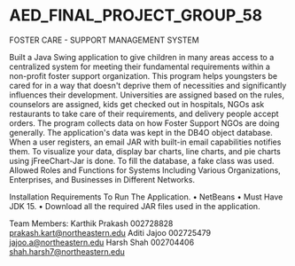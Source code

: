# AED_FINAL_PROJECT_GROUP_58
 
FOSTER CARE - SUPPORT MANAGEMENT SYSTEM

Built a Java Swing application to give children in many areas access to a centralized system for meeting their fundamental requirements within a non-profit foster support organization.
This program helps youngsters be cared for in a way that doesn't deprive them of necessities and significantly influences their development. Universities are assigned based on the rules, counselors are assigned, kids get checked out in hospitals, NGOs ask restaurants to take care of their requirements, and delivery people accept orders. The program collects data on how Foster Support NGOs are doing generally.
The application's data was kept in the DB4O object database.
When a user registers, an email JAR with built-in email capabilities notifies them. 
To visualize your data, display bar charts, line charts, and pie charts using jFreeChart-Jar is done.
To fill the database, a fake class was used.
Allowed Roles and Functions for Systems Including Various Organizations, Enterprises, and Businesses in Different Networks.

Installation Requirements To Run The Application.
•	NetBeans
•	Must Have JDK 15.
•	Download all the required JAR files used in the application.

Team Members:
Karthik Prakash 002728828 prakash.kart@northeastern.edu
Aditi Jajoo 002725479 jajoo.a@northeastern.edu
Harsh Shah 002704406 shah.harsh7@northeastern.edu
